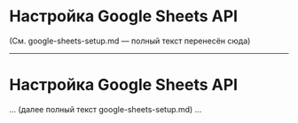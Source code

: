 # Настройка Google Sheets API

(См. google-sheets-setup.md — полный текст перенесён сюда)

---

# Настройка Google Sheets API

... (далее полный текст google-sheets-setup.md) ... 